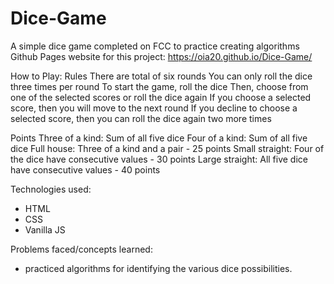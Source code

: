 # Dice-Game
A simple dice game completed on FCC to practice creating algorithms
Github Pages website for this project: https://oia20.github.io/Dice-Game/

How to Play:
Rules
There are total of six rounds
You can only roll the dice three times per round
To start the game, roll the dice
Then, choose from one of the selected scores or roll the dice again
If you choose a selected score, then you will move to the next round
If you decline to choose a selected score, then you can roll the dice again two more times

Points
Three of a kind: Sum of all five dice
Four of a kind: Sum of all five dice
Full house: Three of a kind and a pair - 25 points
Small straight: Four of the dice have consecutive values - 30 points
Large straight: All five dice have consecutive values - 40 points

Technologies used:
- HTML
- CSS
- Vanilla JS

  
Problems faced/concepts learned:
- practiced algorithms for identifying the various dice possibilities.
